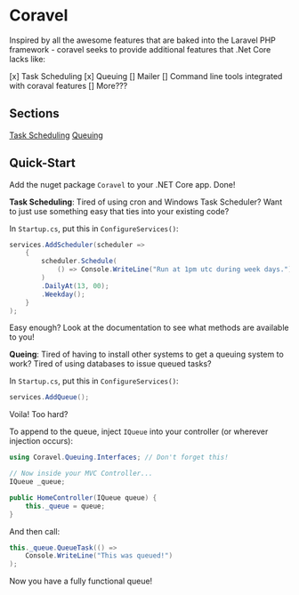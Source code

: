 # Coravel

Inspired by all the awesome features that are baked into the Laravel PHP framework - coravel seeks to provide additional features that .Net Core lacks like:

[x] Task Scheduling
[x] Queuing
[] Mailer
[] Command line tools integrated with coraval features
[] More???

## Sections

[Task Scheduling](https://jamesmh.github.io/coravel/Scheduling)
[Queuing](https://jamesmh.github.io/coravel/Queuing)

## Quick-Start

Add the nuget package `Coravel` to your .NET Core app. Done!

__Task Scheduling__: Tired of using cron and Windows Task Scheduler? Want to just use something easy that ties into your existing code?

In `Startup.cs`, put this in `ConfigureServices()`:

```c#
services.AddScheduler(scheduler =>
    {
        scheduler.Schedule(
            () => Console.WriteLine("Run at 1pm utc during week days.")
        )
        .DailyAt(13, 00);
        .Weekday();
    }
);
```

Easy enough? Look at the documentation to see what methods are available to you!

__Queing__: Tired of having to install other systems to get a queuing system to work? Tired of using databases to issue queued tasks?

In `Startup.cs`, put this in `ConfigureServices()`:

```c#
services.AddQueue();
```

Voila! Too hard?

To append to the queue, inject `IQueue` into your controller (or wherever injection occurs):

```c#
using Coravel.Queuing.Interfaces; // Don't forget this!

// Now inside your MVC Controller...
IQueue _queue;

public HomeController(IQueue queue) {
    this._queue = queue;
}
```

And then call:

```c#
this._queue.QueueTask(() =>
    Console.WriteLine("This was queued!")
);
```

Now you have a fully functional queue!